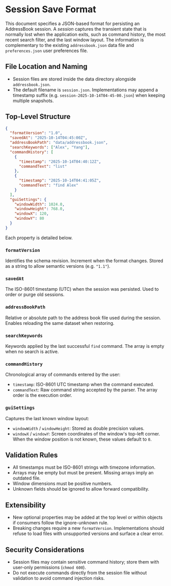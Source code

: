 # Session Save Format

This document specifies a JSON-based format for persisting an AddressBook session. A *session* captures the transient state that is normally lost when the application exits, such as command history, the most recent search filter, and the last window layout. The information is complementary to the existing `addressbook.json` data file and `preferences.json` user preferences file.

## File Location and Naming

* Session files are stored inside the data directory alongside `addressbook.json`.
* The default filename is `session.json`. Implementations may append a timestamp suffix (e.g. `session-2025-10-14T04-45-00.json`) when keeping multiple snapshots.

## Top-Level Structure

```json
{
  "formatVersion": "1.0",
  "savedAt": "2025-10-14T04:45:00Z",
  "addressBookPath": "data/addressbook.json",
  "searchKeywords": ["Alex", "Yang"],
  "commandHistory": [
    {
      "timestamp": "2025-10-14T04:40:12Z",
      "commandText": "list"
    },
    {
      "timestamp": "2025-10-14T04:41:05Z",
      "commandText": "find Alex"
    }
  ],
  "guiSettings": {
    "windowWidth": 1024.0,
    "windowHeight": 768.0,
    "windowX": 120,
    "windowY": 80
  }
}
```

Each property is detailed below.

### `formatVersion`
Identifies the schema revision. Increment when the format changes. Stored as a string to allow semantic versions (e.g. `"1.1"`).

### `savedAt`
The ISO-8601 timestamp (UTC) when the session was persisted. Used to order or purge old sessions.

### `addressBookPath`
Relative or absolute path to the address book file used during the session. Enables reloading the same dataset when restoring.

### `searchKeywords`
Keywords applied by the last successful `find` command. The array is empty when no search is active.

### `commandHistory`
Chronological array of commands entered by the user:

* `timestamp`: ISO-8601 UTC timestamp when the command executed.
* `commandText`: Raw command string accepted by the parser. The array order is the execution order.

### `guiSettings`
Captures the last known window layout:

* `windowWidth` / `windowHeight`: Stored as double precision values.
* `windowX` / `windowY`: Screen coordinates of the window's top-left corner. When the window position is not known, these values default to `0`.

## Validation Rules

* All timestamps must be ISO-8601 strings with timezone information.
* Arrays may be empty but must be present. Missing arrays imply an outdated file.
* Window dimensions must be positive numbers.
* Unknown fields should be ignored to allow forward compatibility.

## Extensibility

* New optional properties may be added at the top level or within objects if consumers follow the ignore-unknown rule.
* Breaking changes require a new `formatVersion`. Implementations should refuse to load files with unsupported versions and surface a clear error.

## Security Considerations

* Session files may contain sensitive command history; store them with user-only permissions (`chmod 600`).
* Do not execute commands directly from the session file without validation to avoid command injection risks.
